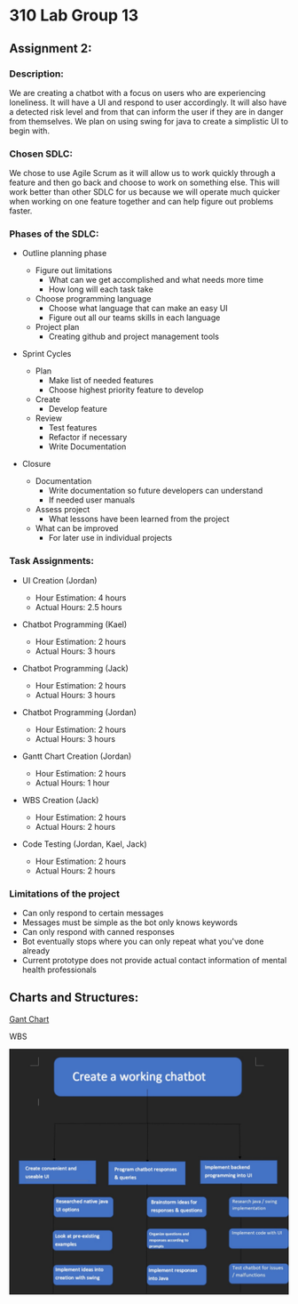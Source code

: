 # 310 Lab Group 13
## **Assignment 2:**
### **Description:**
We are creating a chatbot with a focus on users who are experiencing loneliness. It will have a UI and respond to user accordingly. It will also have a detected risk level and from that can inform the user if they are in danger from themselves. We plan on using swing for java to create a simplistic UI to begin with.
### **Chosen SDLC:**

We chose to use Agile Scrum as it will allow us to work quickly through a feature and then go back and choose to work on something else. This will work better than other SDLC for us because we will operate much quicker when working on one feature together and can help figure out problems faster.

### **Phases of the SDLC:**

- Outline planning phase
    - Figure out limitations
        - What can we get accomplished and what needs more time
        - How long will each task take
    - Choose programming language 
        - Choose what language that can make an easy UI
        - Figure out all our teams skills in each language
    - Project plan
        - Creating github and project management tools

- Sprint Cycles
    - Plan
        - Make list of needed features
        - Choose highest priority feature to develop
    - Create
        - Develop feature
    - Review
        - Test features
        - Refactor if necessary
        - Write Documentation

- Closure
    - Documentation
        - Write documentation so future developers can understand
        - If needed user manuals
    - Assess project
        - What lessons have been learned from the project
    - What can be improved
        - For later use in individual projects

### **Task Assignments:**
-	UI Creation (Jordan)
    -	Hour Estimation: 4 hours
    -   Actual Hours: 2.5 hours

-   Chatbot Programming (Kael)
    -	Hour Estimation: 2 hours
    -	Actual Hours: 3 hours

-	Chatbot Programming (Jack)
    -	Hour Estimation: 2 hours
    -	Actual Hours: 3 hours

-	Chatbot Programming (Jordan)
    -	Hour Estimation: 2 hours
    -	Actual Hours: 3 hours

-	Gantt Chart Creation (Jordan)
    -	Hour Estimation: 2 hours
    -	Actual Hours: 1 hour

-	WBS Creation (Jack)
    -	Hour Estimation: 2 hours
    -	Actual Hours: 2 hours

-	Code Testing (Jordan, Kael, Jack)
    -	Hour Estimation: 2 hours
    -	Actual Hours: 2 hours

### **Limitations of the project**

- Can only respond to certain messages
- Messages must be simple as the bot only knows keywords
- Can only respond with canned responses
- Bot eventually stops where you can only repeat what you've done already
- Current prototype does not provide actual contact information of mental health professionals

## **Charts and Structures:**
[Gant Chart](https://app.asana.com/read-only/COSC310-Assignment-2-(CHATBOT)/1191351854255875/b44a2272681556ed28b269e3abf307dd/timeline)

WBS

![WBS Structure](./images/WBS.jpg)



